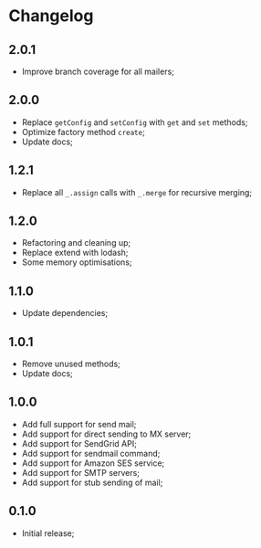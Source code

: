 # Changelog

## 2.0.1

- Improve branch coverage for all mailers;

## 2.0.0

- Replace `getConfig` and `setConfig` with `get` and `set` methods;
- Optimize factory method `create`;
- Update docs;

## 1.2.1

- Replace all `_.assign` calls with `_.merge` for recursive merging;

## 1.2.0

- Refactoring and cleaning up;
- Replace extend with lodash;
- Some memory optimisations;

## 1.1.0

- Update dependencies;

## 1.0.1

- Remove unused methods;
- Update docs;

## 1.0.0

- Add full support for send mail;
- Add support for direct sending to MX server;
- Add support for SendGrid API;
- Add support for sendmail command;
- Add support for Amazon SES service;
- Add support for SMTP servers;
- Add support for stub sending of mail;

## 0.1.0

- Initial release;
